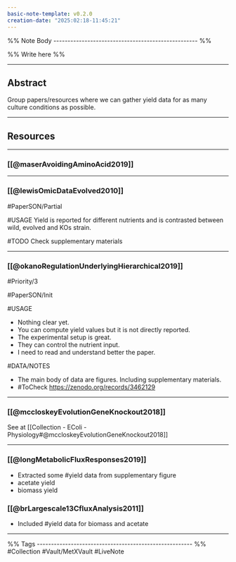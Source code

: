 ```yaml
---
basic-note-template: v0.2.0
creation-date: "2025:02:18-11:45:21"
---
```


%% Note Body --------------------------------------------------- %%

%% Write here %%

******
## Abstract

Group papers/resources where we can gather yield data for as many culture conditions as possible. 


******
## Resources


***
### [[@maserAvoidingAminoAcid2019]]

***
### [[@lewisOmicDataEvolved2010]]

#PaperSON/Partial

#USAGE
Yield is reported for different nutrients and is contrasted between wild, evolved and KOs strain. 

#TODO 
Check supplementary materials

***
### [[@okanoRegulationUnderlyingHierarchical2019]]

#Priority/3 

#PaperSON/Init

#USAGE 
- Nothing clear yet. 
- You can compute yield values but it is not directly reported.
- The experimental setup is great. 
- They can control the nutrient input. 
- I need to read and understand better the paper. 

#DATA/NOTES
- The main body of data are figures. Including supplementary materials. 
- #ToCheck  https://zenodo.org/records/3462129

***
### [[@mccloskeyEvolutionGeneKnockout2018]]

See at [[Collection - EColi - Physiology#@mccloskeyEvolutionGeneKnockout2018]]

***
### [[@longMetabolicFluxResponses2019]]

- Extracted some #yield data from supplementary figure
- acetate yield 
- biomass yield

### [[@brLargescale13CfluxAnalysis2011]]

- Included #yield data for biomass and acetate









***

%% Tags ------------------------------------------------------- %%
#Collection 
#Vault/MetXVault 
#LiveNote